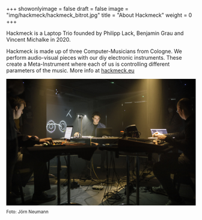 +++
showonlyimage = false
draft = false
image = "img/hackmeck/hackmeck_bitrot.jpg"
title = "About Hackmeck"
weight = 0
+++

Hackmeck is a Laptop Trio founded by Philipp Lack, Benjamin Grau and Vincent Michalke in 2020.
<!--more-->

Hackmeck is made up of three Computer-Musicians from Cologne. We perform audio-visual pieces with our diy electronic instruments. These create a Meta-Instrument where each of us is controlling different parameters of the music.
More info at [hackmeck.eu](https://hackmeck.eu/)

![Hackmeck at Achtbrücken Festival][1]
<sub>Foto: Jörn Neumann</sub>





[1]: /img/hackmeck/hackmeck_bitrot.jpg